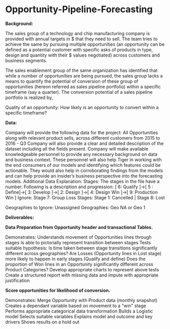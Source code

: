 # Opportunity-Pipeline-Forecasting

**Background:**

The sales group of a technology and chip manufacturing company is provided with annual targets in $ that they need to sell. The team tries to achieve the same by pursuing multiple opportunities (an opportunity can be defined as a potential customer with specific asks of products in type, design and quantity with their $ values negotiated) across customers and business segments.

The sales enablement group of the same organization has identified that while a number of opportunities are being pursued, the sales group lacks a means to quantify the potential of conversion of these group of opportunities (hereon referred as sales pipeline portfolio) within a specific timeframe (say a quarter). The conversion potential of a sales pipeline portfolio is realized by,

Quality of an opportunity: How likely is an opportunity to convert within a specific timeframe? 

**Data:**

Company will provide the following data for the project:
All Opportunities along with relevant product sells, across different customers from 2015 to 2016 - Q3
Company will also provide a clear and detailed description of the dataset including all the fields present. Company will make available knowledgeable personnel to provide any necessary background on data and business context. These personnel will also help Tiger in working with the end consumers of our models and identifying which features could be actionable. They would also help in corroborating findings from the models and can help provide an insider’s business perspective into the forecasting models.
Additional Data Explanation:
Stages: The stages in the file have a number. Following is a description and progression: 
[ 6: Qualify ]->[ 5 : Define]->[ 3: Develop ]->[ 2: Design ]->[ 4: Design Win ]->[ 9: Production Win ] 
Ignore: Stage 7: Group
Loss Stages: Stage 1: Cancelled | Stage 8: Lost

Geographies to Ignore:
Unassigned Geographies: Geo NA or Geo 1


**Deliverables:**

**Data Preparation from Opportunity header and transactional Tables.**

Demonstrates:
Understands movement of Opportunities lines through stages
Is able to pictorially represent transition between stages
Tests suitable hypothesis:
Is time taken between stage transitions significantly different across geographies?
Are Losses (Opportunity lines in Lost stage) more likely to happen in early stages (Qualify and define)
Does the proportion of Won lines in an Opportunity significantly different across Product Categories?
Develop appropriate charts to represent above tests
Create a structured report with missing data and impute with appropriate justification

**Score opportunities for likelihood of conversion.**

Demonstrates:
Merge Opportunity with Product data (monthly snapshot)
Creates a dependant variable based on movement to a "win" stage
Performs appropriate categorical data transformation
Builds a Logistic model
Selects suitable variables
Explains model and outcome and key drivers
Shows results on a hold out
